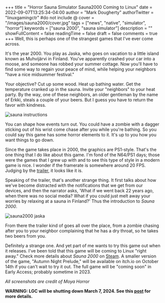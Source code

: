 +++
title = "Horror Sauna Simulator Sauna2000 Coming to Linux"
date = 2022-09-07T13:25:34-04:00
author = "Mark Dougherty"
authorTwitter = "linuxgamingctr" #do not include @
cover = "/images/sauna2000/cover.jpg"
tags = ["news", "native", "simulator", "horror"]
keywords = ["sauna 2000", "sauna simulator"]
description = ""
showFullContent = false
readingTime = false
draft = false
comments = true
+++
Well, this is perhaps one of the strangest games that I've ever come across.

It's the year 2000. You play as Jaska, who goes on vacation to a little island known as Muhvijärvi in Finland. You've apparently crashed your car into a moose, and someone has robbed your summer cottage. Now you'll have to find some way to regain your peace of mind, while helping your neighbors "have a nice midsummer festival."

Your objective? Cut up some wood. Heat up bathing water. Get the temperature cranked up in the sauna. Invite your "neighbors" to your heat party. By the way, one of these neighbors, an older gentleman by the name of Erkki, steals a couple of your beers. But I guess you have to return the favor with kindness.

![sauna instructions](/images/sauna2000/sauna_instructions.jpg)

You can shape how events turn out. You could have a zombie with a dagger sticking out of his wrist come chase after you while you're bathing. So you could say this game has some horror elements to it. It's up to you how you want things to go down.

Since the game takes place in 2000, the graphics are PS1-style. That's the one thing that I do like about this game. I'm fond of the N64/PS1 days; those were the games that I grew up with and to see this type of style in a modern game is nice. I wonder if the framerate is somewhere around 20 FPS. Judging by the [trailer](https://www.youtube.com/watch?v=bREYixOP644), it looks like it is.

Speaking of the trailer, that's another strange thing. It first talks about how we've become distracted with the notifications that we get from our devices, and then the narrator asks, 'What if we went back 22 years ago, when there was no social media? What if you could just melt away your worries by relaxing at a sauna in Finland?' Thus the introduction to *Sauna 2000*.

![sauna2000 jaska](/images/sauna2000/jaska.jpg)

From there the trailer kind of goes all over the place, from a zombie chasing after you to your neighbor complaining that he has a dry throat, so he takes two beers from you.

Definitely a strange one. And yet part of me wants to try this game out when it releases. I've been told that this game will be coming to Linux "right away." Check more details about *Sauna 2000* on [Steam](https://store.steampowered.com/app/1410470/Sauna2000/). A smaller version of the game, "Autumn Night Prelude," will be available on itch.io on October 14th if you can't wait to try it out. The full game will be "coming soon" in Early Access; probably sometime in 2023.

*All screenshots are credit of Moya Horror*

**WARNING: LGC will be shutting down March 7, 2024. See this [post](https://linuxgamingcentral.com/posts/the-end-of-lgc/) for more details.**

